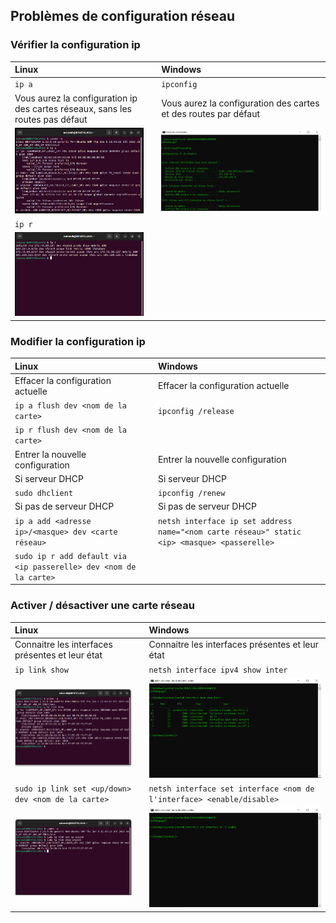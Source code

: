 ## Problèmes de configuration réseau

### Vérifier la configuration ip

|Linux||Windows|
|:-|-|:-|
|``ip a``||``ipconfig``|
|Vous aurez la configuration ip des cartes réseaux, sans les routes pas défaut||Vous aurez la configuration des cartes et des routes par défaut|
| ![Screen de la commande](/images/bash_linux_ip_a.png)|| ![Screen de la commande](/images/cmd_win_ipconfig.png) |
|``ip r``|||
|![screen de la commande](/images/bash_linux_ip_r.png)||

### Modifier la configuration ip

|Linux||Windows|
|:-|-|:-|
|Effacer la configuration actuelle||Effacer la configuration actuelle|
|``ip a flush dev <nom de la carte>``||``ipconfig /release``|
|``ip r flush dev <nom de la carte>``|||
|Entrer la nouvelle configuration||Entrer la nouvelle configuration|
|Si serveur DHCP||Si serveur DHCP|
|``sudo dhclient``||``ipconfig /renew``|
|Si pas de serveur DHCP||Si pas de serveur DHCP|
|``ip a add <adresse ip>/<masque> dev <carte réseau>``||``netsh interface ip set address name="<nom carte réseau>" static <ip> <masque> <passerelle>``|
|``sudo ip r add default via <ip passerelle> dev <nom de la carte>``|||

### Activer / désactiver une carte réseau

|Linux||Windows|
|:-|-|:-|
|Connaitre les interfaces présentes et leur état||Connaitre les interfaces présentes et leur état|
|``ip link show``||``netsh interface ipv4 show inter``|
| ![capture d'écran terminal](/images/bash_linux_ip_link_show.png)||![capture d'écran terminal](/images/cmd_win_netsh_interface.png)|
|``sudo ip link set <up/down> dev <nom de la carte>``||``netsh interface set interface <nom de l'interface> <enable/disable>``|
|![capture d'écran terminal](/images/bash_linux_ip_link_set_up.png)||![capture d'écran terminal](/images/cmd_win_netsh_interface_enable.png)|

